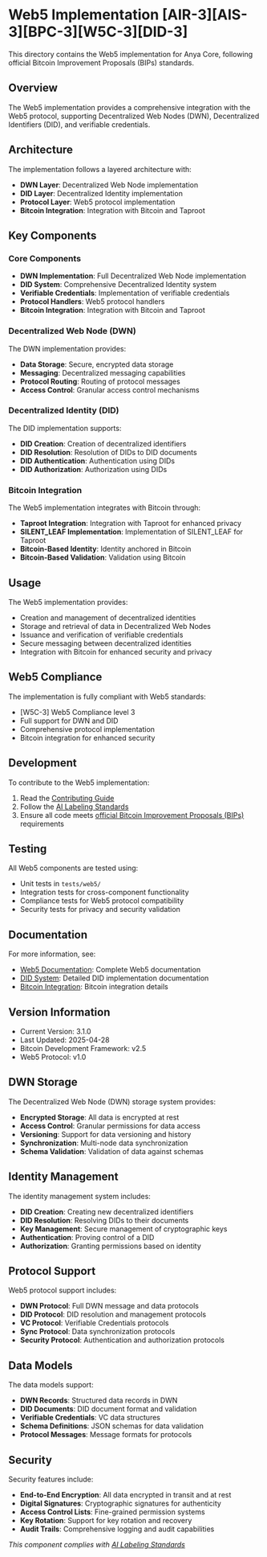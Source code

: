 # Web5 Implementation [AIR-3][AIS-3][BPC-3][W5C-3][DID-3]

This directory contains the Web5 implementation for Anya Core, following official Bitcoin Improvement Proposals (BIPs) standards.

## Overview

The Web5 implementation provides a comprehensive integration with the Web5 protocol, supporting Decentralized Web Nodes (DWN), Decentralized Identifiers (DID), and verifiable credentials.

## Architecture

The implementation follows a layered architecture with:

- **DWN Layer**: Decentralized Web Node implementation
- **DID Layer**: Decentralized Identity implementation
- **Protocol Layer**: Web5 protocol implementation
- **Bitcoin Integration**: Integration with Bitcoin and Taproot

## Key Components

### Core Components

- **DWN Implementation**: Full Decentralized Web Node implementation
- **DID System**: Comprehensive Decentralized Identity system
- **Verifiable Credentials**: Implementation of verifiable credentials
- **Protocol Handlers**: Web5 protocol handlers
- **Bitcoin Integration**: Integration with Bitcoin and Taproot

### Decentralized Web Node (DWN)

The DWN implementation provides:

- **Data Storage**: Secure, encrypted data storage
- **Messaging**: Decentralized messaging capabilities
- **Protocol Routing**: Routing of protocol messages
- **Access Control**: Granular access control mechanisms

### Decentralized Identity (DID)

The DID implementation supports:

- **DID Creation**: Creation of decentralized identifiers
- **DID Resolution**: Resolution of DIDs to DID documents
- **DID Authentication**: Authentication using DIDs
- **DID Authorization**: Authorization using DIDs

### Bitcoin Integration

The Web5 implementation integrates with Bitcoin through:

- **Taproot Integration**: Integration with Taproot for enhanced privacy
- **SILENT_LEAF Implementation**: Implementation of SILENT_LEAF for Taproot
- **Bitcoin-Based Identity**: Identity anchored in Bitcoin
- **Bitcoin-Based Validation**: Validation using Bitcoin

## Usage

The Web5 implementation provides:

- Creation and management of decentralized identities
- Storage and retrieval of data in Decentralized Web Nodes
- Issuance and verification of verifiable credentials
- Secure messaging between decentralized identities
- Integration with Bitcoin for enhanced security and privacy

## Web5 Compliance

The implementation is fully compliant with Web5 standards:

- [W5C-3] Web5 Compliance level 3
- Full support for DWN and DID
- Comprehensive protocol implementation
- Bitcoin integration for enhanced security

## Development

To contribute to the Web5 implementation:

1. Read the [Contributing Guide](../../dependencies/CONTRIBUTING.md)
2. Follow the [AI Labeling Standards](../../docs/standards/AI_LABELING.md)
3. Ensure all code meets [official Bitcoin Improvement Proposals (BIPs)](../../docs/standards/BIP_COMPLIANCE.md) requirements

## Testing

All Web5 components are tested using:

- Unit tests in `tests/web5/`
- Integration tests for cross-component functionality
- Compliance tests for Web5 protocol compatibility
- Security tests for privacy and security validation

## Documentation

For more information, see:

- [Web5 Documentation](README.md): Complete Web5 documentation
- [DID System](README.md): Detailed DID implementation documentation
- [Bitcoin Integration](../../docs/standards/BIP_COMPLIANCE.md): Bitcoin integration details

## Version Information

- Current Version: 3.1.0
- Last Updated: 2025-04-28
- Bitcoin Development Framework: v2.5
- Web5 Protocol: v1.0

## DWN Storage

The Decentralized Web Node (DWN) storage system provides:

- **Encrypted Storage**: All data is encrypted at rest
- **Access Control**: Granular permissions for data access
- **Versioning**: Support for data versioning and history
- **Synchronization**: Multi-node data synchronization
- **Schema Validation**: Validation of data against schemas

## Identity Management

The identity management system includes:

- **DID Creation**: Creating new decentralized identifiers
- **DID Resolution**: Resolving DIDs to their documents
- **Key Management**: Secure management of cryptographic keys
- **Authentication**: Proving control of a DID
- **Authorization**: Granting permissions based on identity

## Protocol Support

Web5 protocol support includes:

- **DWN Protocol**: Full DWN message and data protocols
- **DID Protocol**: DID resolution and management protocols
- **VC Protocol**: Verifiable Credentials protocols
- **Sync Protocol**: Data synchronization protocols
- **Security Protocol**: Authentication and authorization protocols

## Data Models

The data models support:

- **DWN Records**: Structured data records in DWN
- **DID Documents**: DID document format and validation
- **Verifiable Credentials**: VC data structures
- **Schema Definitions**: JSON schemas for data validation
- **Protocol Messages**: Message formats for protocols

## Security

Security features include:

- **End-to-End Encryption**: All data encrypted in transit and at rest
- **Digital Signatures**: Cryptographic signatures for authenticity
- **Access Control Lists**: Fine-grained permission systems
- **Key Rotation**: Support for key rotation and recovery
- **Audit Trails**: Comprehensive logging and audit capabilities

*This component complies with [AI Labeling Standards](../../docs/standards/AI_LABELING.md)*
